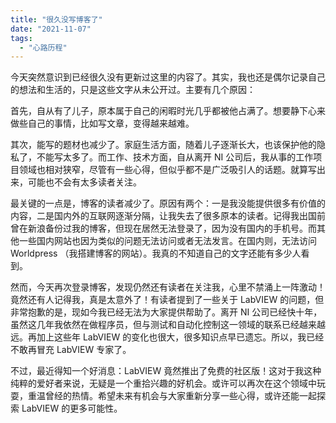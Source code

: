 ```yaml
---
title: "很久没写博客了"
date: "2021-11-07"
tags: 
  - "心路历程"
---
```


今天突然意识到已经很久没有更新过这里的内容了。其实，我也还是偶尔记录自己的想法和生活的，只是这些文字从未公开过。主要有几个原因：

首先，自从有了儿子，原本属于自己的闲暇时光几乎都被他占满了。想要静下心来做些自己的事情，比如写文章，变得越来越难。

其次，能写的题材也减少了。家庭生活方面，随着儿子逐渐长大，也该保护他的隐私了，不能写太多了。而工作、技术方面，自从离开 NI 公司后，我从事的工作项目领域也相对狭窄，尽管有一些心得，但似乎都不是广泛吸引人的话题。就算写出来，可能也不会有太多读者关注。

最关键的一点是，博客的读者减少了。原因有两个：一是我没能提供很多有价值的内容，二是国内外的互联网逐渐分隔，让我失去了很多原本的读者。记得我出国前曾在新浪备份过我的博客，但现在居然无法登录了，因为没有国内的手机号。而其他一些国内网站也因为类似的问题无法访问或者无法发言。在国内则，无法访问 Worldpress （我搭建博客的网站）。我真的不知道自己的文字还能有多少人看到。

然而，今天再次登录博客，发现仍然还有读者在关注我，心里不禁涌上一阵激动！竟然还有人记得我，真是太意外了！有读者提到了一些关于 LabVIEW 的问题，但非常抱歉的是，现如今我已经无法为大家提供帮助了。离开 NI 公司已经快十年，虽然这几年我依然在做程序员，但与测试和自动化控制这一领域的联系已经越来越远。再加上这些年 LabVIEW 的变化也很大，很多知识点早已遗忘。所以，我已经不敢再冒充 LabVIEW 专家了。

不过，最近得知一个好消息：LabVIEW 竟然推出了免费的社区版！这对于我这种纯粹的爱好者来说，无疑是一个重拾兴趣的好机会。或许可以再次在这个领域中玩耍，重温曾经的热情。希望未来有机会与大家重新分享一些心得，或许还能一起探索 LabVIEW 的更多可能性。
